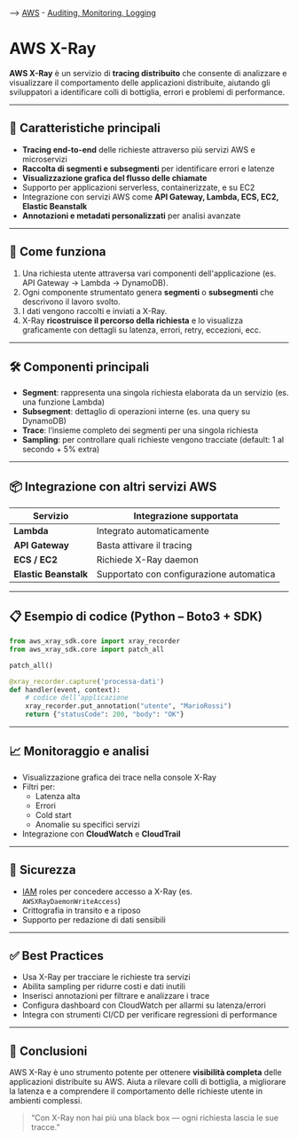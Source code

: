 --> [AWS](00-Intro/AWS.md)  -  [Auditing, Monitoring, Logging](08-Auditing-Monitoring-Logging/Auditing-Monitoring-Logging.md)
# AWS X-Ray

**AWS X-Ray** è un servizio di **tracing distribuito** che consente di analizzare e visualizzare il comportamento delle applicazioni distribuite, aiutando gli sviluppatori a identificare colli di bottiglia, errori e problemi di performance.

---

## 🧩 Caratteristiche principali

- **Tracing end-to-end** delle richieste attraverso più servizi AWS e microservizi
- **Raccolta di segmenti e subsegmenti** per identificare errori e latenze
- **Visualizzazione grafica del flusso delle chiamate**
- Supporto per applicazioni serverless, containerizzate, e su EC2
- Integrazione con servizi AWS come **API Gateway, Lambda, ECS, EC2, Elastic Beanstalk**
- **Annotazioni e metadati personalizzati** per analisi avanzate

---

## 🚀 Come funziona

1. Una richiesta utente attraversa vari componenti dell'applicazione (es. API Gateway → Lambda → DynamoDB).
2. Ogni componente strumentato genera **segmenti** o **subsegmenti** che descrivono il lavoro svolto.
3. I dati vengono raccolti e inviati a X-Ray.
4. X-Ray **ricostruisce il percorso della richiesta** e lo visualizza graficamente con dettagli su latenza, errori, retry, eccezioni, ecc.

---

## 🛠️ Componenti principali

- **Segment**: rappresenta una singola richiesta elaborata da un servizio (es. una funzione Lambda)
- **Subsegment**: dettaglio di operazioni interne (es. una query su DynamoDB)
- **Trace**: l’insieme completo dei segmenti per una singola richiesta
- **Sampling**: per controllare quali richieste vengono tracciate (default: 1 al secondo + 5% extra)

---

## 📦 Integrazione con altri servizi AWS

| Servizio         | Integrazione supportata    |
|------------------|----------------------------|
| **Lambda**       | Integrato automaticamente  |
| **API Gateway**  | Basta attivare il tracing  |
| **ECS / EC2**    | Richiede X-Ray daemon      |
| **Elastic Beanstalk** | Supportato con configurazione automatica |

---

## 📋 Esempio di codice (Python – Boto3 + SDK)

```python
from aws_xray_sdk.core import xray_recorder
from aws_xray_sdk.core import patch_all

patch_all()

@xray_recorder.capture('processa-dati')
def handler(event, context):
    # codice dell’applicazione
    xray_recorder.put_annotation("utente", "MarioRossi")
    return {"statusCode": 200, "body": "OK"}
```

---

## 📈 Monitoraggio e analisi

- Visualizzazione grafica dei trace nella console X-Ray
- Filtri per:
  - Latenza alta
  - Errori
  - Cold start
  - Anomalie su specifici servizi
- Integrazione con **CloudWatch** e **CloudTrail**

---

## 🔐 Sicurezza

- [IAM](09-Sicurezza-Compliance-Governance/Sicurezza/AWS-IAM.md) roles per concedere accesso a X-Ray (es. `AWSXRayDaemonWriteAccess`)
- Crittografia in transito e a riposo
- Supporto per redazione di dati sensibili

---

## ✅ Best Practices

- Usa X-Ray per tracciare le richieste tra servizi
- Abilita sampling per ridurre costi e dati inutili
- Inserisci annotazioni per filtrare e analizzare i trace
- Configura dashboard con CloudWatch per allarmi su latenza/errori
- Integra con strumenti CI/CD per verificare regressioni di performance

---

## 📌 Conclusioni

AWS X-Ray è uno strumento potente per ottenere **visibilità completa** delle applicazioni distribuite su AWS. Aiuta a rilevare colli di bottiglia, a migliorare la latenza e a comprendere il comportamento delle richieste utente in ambienti complessi.

> “Con X-Ray non hai più una black box — ogni richiesta lascia le sue tracce.”
